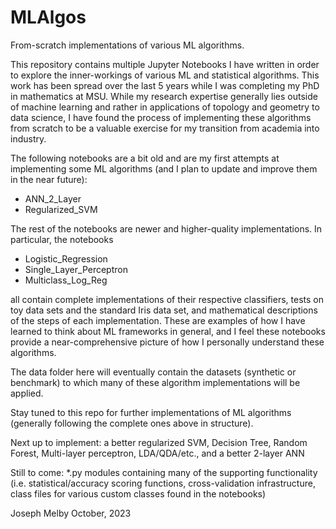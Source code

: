 # MLAlgos
From-scratch implementations of various ML algorithms.

This repository contains multiple Jupyter Notebooks I have written in order to explore the
inner-workings of various ML and statistical algorithms. This work has been spread over the last 5
years while I was completing my PhD in mathematics at MSU. While my research expertise generally
lies outside of machine learning and rather in applications of topology and geometry to data
science, I have found the process of implementing these algorithms from scratch to be a valuable
exercise for my transition from academia into industry.

The following notebooks are a bit old and are my first attempts at implementing some ML algorithms
(and I plan to update and improve them in the near future):

- ANN_2_Layer
- Regularized_SVM

The rest of the notebooks are newer and higher-quality implementations. In particular, the notebooks

- Logistic_Regression
- Single_Layer_Perceptron
- Multiclass_Log_Reg

all contain complete implementations of their respective classifiers, tests on toy data sets and the
standard Iris data set, and mathematical descriptions of the steps of each implementation. These are
examples of how I have learned to think about ML frameworks in general, and I feel these notebooks
provide a near-comprehensive picture of how I personally understand these algorithms.

The data folder here will eventually contain the datasets (synthetic or benchmark) to which many of
these algorithm implementations will be applied.

Stay tuned to this repo for further implementations of ML algorithms (generally following the
complete ones above in structure). 

Next up to implement: a better regularized SVM, Decision Tree, Random Forest, Multi-layer
perceptron, LDA/QDA/etc., and a better 2-layer ANN

Still to come: *.py modules containing many of the supporting functionality (i.e.
statistical/accuracy scoring functions, cross-validation infrastructure, class files for various
custom classes found in the notebooks)

Joseph Melby
October, 2023
